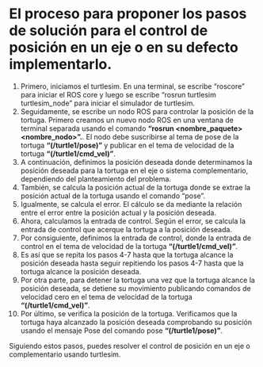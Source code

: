 ﻿# El proceso para proponer los pasos de solución para el control de posición en un eje o en su defecto implementarlo.

1.  Primero, iniciamos el turtlesim. En una terminal, se escribe “roscore” para iniciar el ROS core y luego se escribe “rosrun turtlesim turtlesim_node” para iniciar el simulador de turtlesim.
2.  Seguidamente, se escribe un nodo ROS para controlar la posición de la tortuga. Primero creamos un nuevo nodo ROS en una ventana de terminal separada usando el comando **“rosrun <nombre_paquete> <nombre_nodo>”.**. El nodo debe suscribirse al tema de pose de la tortuga **“(/turtle1/pose)”** y publicar en el tema de velocidad de la tortuga **“(/turtle1/cmd_vel)”**.
3.  A continuación, definimos la posición deseada donde determinamos la posición deseada para la tortuga en el eje o sistema complementario, dependiendo del planteamiento del problema.
4.  También, se calcula la posición actual de la tortuga donde se extrae la posición actual de la tortuga usando el comando “pose”.
5.  Igualmente, se calcula el error. El cálculo se da mediante la relación entre el error entre la posición actual y la posición deseada.
6.  Ahora, calculamos la entrada de control. Según el error, se calcula la entrada de control que acerque la tortuga a la posición deseada.
7.  Por consiguiente, definimos la entrada de control, donde la entrada de control en el tema de velocidad de la tortuga **“(/turtle1/cmd_vel)”**.
8.  Es así que se repita los pasos 4-7 hasta que la tortuga alcance la posición deseada hasta seguir repitiendo los pasos 4-7 hasta que la tortuga alcance la posición deseada.
9.  Por otra parte, para detener la tortuga una vez que la tortuga alcance la posición deseada, se detiene su movimiento publicando comandos de velocidad cero en el tema de velocidad de la tortuga **“(/turtle1/cmd_vel)”**.
10.  Por último, se verifica la posición de la tortuga. Verificamos que la tortuga haya alcanzado la posición deseada comprobando su posición usando el mensaje Pose del comando pose **“(/turtle1/pose)”**.

Siguiendo estos pasos, puedes resolver el control de posición en un eje o complementario usando turtlesim.
